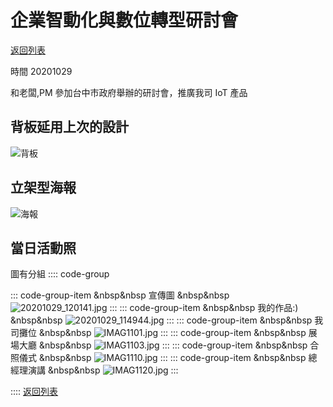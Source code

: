 # 企業智動化與數位轉型研討會

[<i class="fa fa-arrow-left"></i>返回列表](./index.md)

時間 20201029

和老闆,PM 參加台中市政府舉辦的研討會，推廣我司 IoT 產品

## 背板延用上次的設計

![背板](https://drive.google.com/uc?export=download&id=1T4FQtQc1sHN-Kghio8zjTEP7nrlVicFb)

## 立架型海報

![海報](https://drive.google.com/uc?export=download&id=1XJ5sDOsMicGCWEnbUP9FjePWxiQPU1Gr)

## 當日活動照

圖有分組
:::: code-group

::: code-group-item &nbsp&nbsp 宣傳圖 &nbsp&nbsp
![20201029_120141.jpg](https://drive.google.com/uc?export=download&id=1sQC_4wGSIKJjVKq6GAS8KnmDX9R9eeuF)
:::
::: code-group-item &nbsp&nbsp 我的作品:) &nbsp&nbsp
![20201029_114944.jpg](https://drive.google.com/uc?export=download&id=1HXoTQYHxp81Efob75_ABuEzWMNOuQhH2)
:::
::: code-group-item &nbsp&nbsp 我司攤位 &nbsp&nbsp
![IMAG1101.jpg](https://drive.google.com/uc?export=download&id=1MAGYXhWnpZ7G-bNXUHQpfINYAz7pD7yv)
:::
::: code-group-item &nbsp&nbsp 展場大廳 &nbsp&nbsp
![IMAG1103.jpg](https://drive.google.com/uc?export=download&id=1aK5v0K5c2irZTnKX1bM4a3-H3RLXaqQa)
:::
::: code-group-item &nbsp&nbsp 合照儀式 &nbsp&nbsp
![IMAG1110.jpg](https://drive.google.com/uc?export=download&id=1aQjSIjYUiIRodreK0qawto1fu6zaJREp)
:::
::: code-group-item &nbsp&nbsp 總經理演講 &nbsp&nbsp
![IMAG1120.jpg](https://drive.google.com/uc?export=download&id=1aUjFu8aXnAPH0jkHE4KjRhDxY0QeAUE9)
:::

::::
[<i class="fa fa-arrow-left"></i>返回列表](./index.md)
